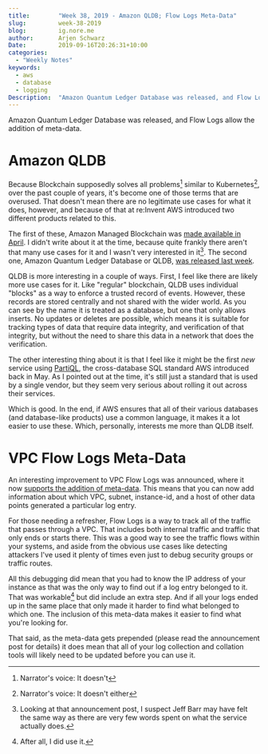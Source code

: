 ```yaml
---
title:        "Week 38, 2019 - Amazon QLDB; Flow Logs Meta-Data"
slug:         week-38-2019
blog:         ig.nore.me  
author:       Arjen Schwarz  
Date:         2019-09-16T20:26:31+10:00
categories:   
  - "Weekly Notes"
keywords:
  - aws
  - database
  - logging
Description:  "Amazon Quantum Ledger Database was released, and Flow Logs allow the addition of meta-data."
---
```


Amazon Quantum Ledger Database was released, and Flow Logs allow the addition of meta-data.

# Amazon QLDB

Because Blockchain supposedly solves all problems[^1] similar to Kubernetes[^2], over the past couple of years, it's become one of those terms that are overused. That doesn't mean there are no legitimate use cases for what it does, however, and because of that at re:Invent AWS introduced two different products related to this. 

The first of these, Amazon Managed Blockchain was [made available in April](https://aws.amazon.com/blogs/aws/new-amazon-managed-blockchain-create-manage-scalable-blockchain-networks/). I didn't write about it at the time, because quite frankly there aren't that many use cases for it and I wasn't very interested in it[^3]. The second one, Amazon Quantum Ledger Database or QLDB, [was released last week](https://aws.amazon.com/blogs/aws/now-available-amazon-quantum-ledger-database-qldb/).

QLDB is more interesting in a couple of ways. First, I feel like there are likely more use cases for it. Like "regular" blockchain, QLDB uses individual "blocks" as a way to enforce a trusted record of events. However, these records are stored centrally and not shared with the wider world. As you can see by the name it is treated as a database, but one that only allows inserts. No updates or deletes are possible, which means it is suitable for tracking types of data that require data integrity, and verification of that integrity, but without the need to share this data in a network that does the verification.

The other interesting thing about it is that I feel like it might be the first *new* service using [PartiQL](/weekly-notes/week-32-2019/), the cross-database SQL standard AWS introduced back in May. As I pointed out at the time, it's still just a standard that is used by a single vendor, but they seem very serious about rolling it out across their services.

Which is good. In the end, if AWS ensures that all of their various databases (and database-like products) use a common language, it makes it a lot easier to use these. Which, personally, interests me more than QLDB itself.

# VPC Flow Logs Meta-Data

An interesting improvement to VPC Flow Logs was announced, where it now [supports the addition of meta-data](https://aws.amazon.com/blogs/aws/learn-from-your-vpc-flow-logs-with-additional-meta-data/). This means that you can now add information about which VPC, subnet, instance-id, and a host of other data points generated a particular log entry.

For those needing a refresher, Flow Logs is a way to track all of the traffic that passes through a VPC. That includes both internal traffic and traffic that only ends or starts there. This was a good way to see the traffic flows within your systems, and aside from the obvious use cases like detecting attackers I've used it plenty of times even just to debug security groups or traffic routes.

All this debugging did mean that you had to know the IP address of your instance as that was the only way to find out if a log entry belonged to it. That was workable[^4] but did include an extra step. And if all your logs ended up in the same place that only made it harder to find what belonged to which one. The inclusion of this meta-data makes it easier to find what you're looking for.

That said, as the meta-data gets prepended (please read the announcement post for details) it does mean that all of your log collection and collation tools will likely need to be updated before you can use it.

[^1]:	Narrator's voice: It doesn't

[^2]:	Narrator's voice: It doesn't either

[^3]:	Looking at that announcement post, I suspect Jeff Barr may have felt the same way as there are very few words spent on what the service actually does.

[^4]:	After all, I did use it.